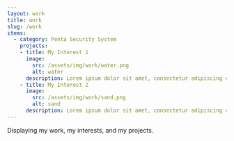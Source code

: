 ```yaml
---
layout: work
title: work
slug: /work
items:
  - category: Penta Security System
    projects:
    - title: My Interest 1
      image:
        src: /assets/img/work/water.png
        alt: water
      description: Lorem ipsum dolor sit amet, consectetur adipiscing elit, sed do eiusmod tempor incididunt ut labore et dolore magna aliqua. Ut enim ad minim veniam, quis nostrud exercitation ullamco laboris nisi ut aliquip ex ea commodo consequat.
    - title: My Interest 2
      image:
        src: /assets/img/work/sand.png
        alt: sand
      description: Lorem ipsum dolor sit amet, consectetur adipiscing elit, sed do eiusmod tempor incididunt ut labore et dolore magna aliqua. Ut enim ad minim veniam, quis nostrud exercitation ullamco laboris nisi ut aliquip ex ea commodo consequat. Duis aute irure dolor in reprehenderit in voluptate velit esse cillum dolore eu fugiat nulla pariatur.
---
```

Displaying my work, my interests, and my projects.
<br />
<br />
